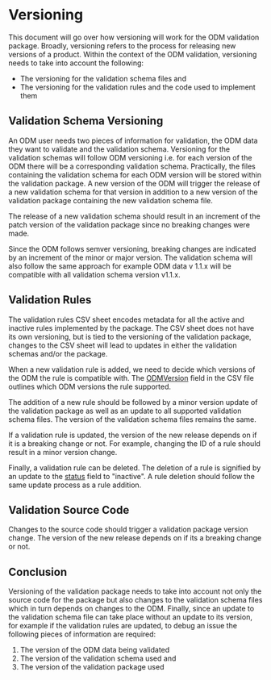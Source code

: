 # Versioning

This document will go over how versioning will work for the ODM validation package. Broadly, versioning refers to the process for releasing new versions of a product. Within the context of the ODM validation, versioning needs to take into account the following:

* The versioning for the validation schema files and
* The versioning for the validation rules and the code used to implement them

## Validation Schema Versioning

An ODM user needs two pieces of information for validation, the ODM data they want to validate and the validation schema. Versioning for the validation schemas will follow ODM versioning i.e. for each version of the ODM there will be a corresponding validation schema. Practically, the files containing the validation schema for each ODM version will be stored within the validation package. A new version of the ODM will trigger the release of a new validation schema for that version in addition to a new version of the validation package containing the new validation schema file.

The release of a new validation schema should result in an increment of the patch version of the validation package since no breaking changes were made.

Since the ODM follows semver versioning, breaking changes are indicated by an increment of the minor or major version. The validation schema will also follow the same approach for example ODM data v 1.1.x will be compatible with all validation schema version v1.1.x.

## Validation Rules

The validation rules CSV sheet encodes metadata for all the active and inactive rules implemented by the package. The CSV sheet does not have its own versioning, but is tied to the versioning of the validation package, changes to the CSV sheet will lead to updates in either the validation schemas and/or the package.

When a new validation rule is added, we need to decide which versions of the ODM the rule is compatible with. The [ODMVersion](../validation-rules/README.md#adding-a-new-rule) field in the CSV file outlines which ODM versions the rule supported.

The addition of a new rule should be followed by a minor version update of the validation package as well as an update to all supported validation schema files. The version of the validation schema files remains the same.

If a validation rule is updated, the version of the new release depends on if it is a breaking change or not. For example, changing the ID of a rule should result in a minor version change.

Finally, a validation rule can be deleted. The deletion of a rule is signified by an update to the [status](../validation-rules/README.md#adding-a-new-rule) field to "inactive". A rule deletion should follow the same update process as a rule addition.

## Validation Source Code

Changes to the source code should trigger a validation package version change. The version of the new release depends on if its a breaking change or not.

## Conclusion

Versioning of the validation package needs to take into account not only the source code for the package but also changes to the validation schema files which in turn depends on changes to the ODM. Finally, since an update to the validation schema file can take place without an update to its version, for example if the validation rules are updated, to debug an issue the following pieces of information are required:

1. The version of the ODM data being validated
2. The version of the validation schema used and
3. The version of the validation package used
